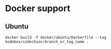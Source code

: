 # Docker support

## Ubuntu
`docker build -f docker/ubuntu/Dockerfile --tag kodebox/codechain:branch_or_tag_name .`
